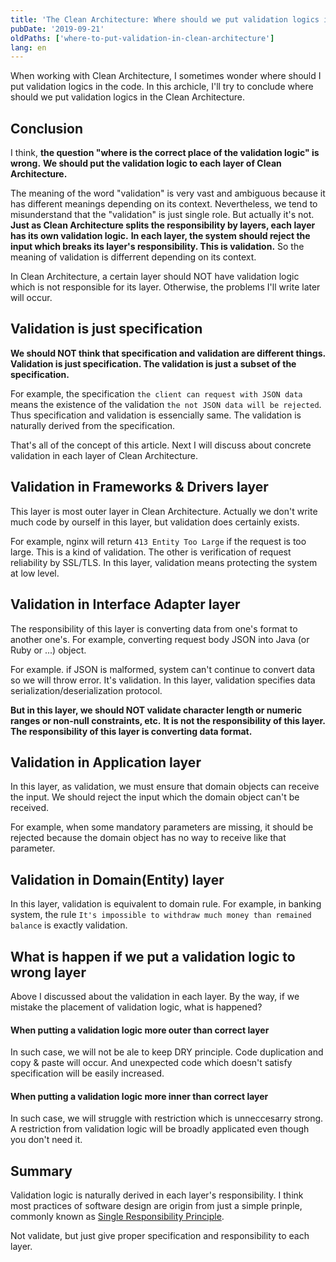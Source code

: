 ```yaml
---
title: 'The Clean Architecture: Where should we put validation logics in the code'
pubDate: '2019-09-21'
oldPaths: ['where-to-put-validation-in-clean-architecture']
lang: en
---
```


When working with Clean Architecture, I sometimes wonder where should I put validation logics in the
code.
In this archicle, I'll try to conclude where should we put validation logics in the Clean
Architecture.

## Conclusion

I think, **the question "where is the correct place of the validation logic" is wrong.**
**We should put the validation logic to each layer of Clean Architecture.**

The meaning of the word "validation" is very vast and ambiguous because it has different meanings
depending on its context.
Nevertheless, we tend to misunderstand that the "validation" is just single role. But actually it's
not. **Just as Clean Architecture splits the responsibility by layers, each layer has its own
validation logic.**
**In each layer, the system should reject the input which breaks its layer's responsibility. This is
validation.** So the meaning of validation is differrent depending on its context.

In Clean Architecture, a certain layer should NOT have validation logic which is not responsible for
its layer.
Otherwise, the problems I'll write later will occur.

## Validation is just specification

**We should NOT think that specification and validation are different things. Validation is just
specification. The validation is just a subset of the specification.**

For example, the specification `the client can request with JSON data` means the existence of the
validation `the not JSON data will be rejected`. Thus specification and validation is essencially
same. The validation is naturally derived from the specification.

That's all of the concept of this article.
Next I will discuss about concrete validation in each layer of Clean Architecture.

## Validation in Frameworks & Drivers layer

This layer is most outer layer in Clean Architecture.
Actually we don't write much code by ourself in this layer, but validation does certainly exists.

For example, nginx will return `413 Entity Too Large` if the request is too large. This is a kind of
validation.
The other is verification of request reliability by SSL/TLS.
In this layer, validation means protecting the system at low level.

## Validation in Interface Adapter layer

The responsibility of this layer is converting data from one's format to another one's.
For example, converting request body JSON into Java (or Ruby or ...) object.

For example. if JSON is malformed, system can't continue to convert data so we will throw error.
It's validation.
In this layer, validation specifies data serialization/deserialization protocol.

**But in this layer, we should NOT validate character length or numeric ranges or non-null
constraints, etc.**
**It is not the responsibility of this layer. The responsibility of this layer is converting data
format.**

## Validation in Application layer

In this layer, as validation, we must ensure that domain objects can receive the input.
We should reject the input which the domain object can't be received.

For example, when some mandatory parameters are missing, it should be rejected because the domain
object has no way to receive like that parameter.

## Validation in Domain(Entity) layer

In this layer, validation is equivalent to domain rule.
For example, in banking system, the
rule `It's impossible to withdraw much money than remained balance` is exactly validation.

## What is happen if we put a validation logic to wrong layer

Above I discussed about the validation in each layer.
By the way, if we mistake the placement of validation logic, what is happened?

#### When putting a validation logic more outer than correct layer

In such case, we will not be ale to keep DRY principle.
Code duplication and copy & paste will occur. And unexpected code which doesn't satisfy
specification will be easily increased.

#### When putting a validation logic more inner than correct layer

In such case, we will struggle with restriction which is unneccesarry strong.
A restriction from validation logic will be broadly applicated even though you don't need it.

## Summary

Validation logic is naturally derived in each layer's responsibility.
I think most practices of software design are origin from just a simple prinple, commonly known
as [Single Responsibility Principle](https://en.wikipedia.org/wiki/Single_responsibility_principle).

Not validate, but just give proper specification and responsibility to each layer.
